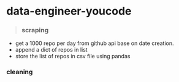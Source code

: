 # data-engineer-youcode
> ### scraping
* get a 1000 repo per day from github api base on date creation.
* append a dict of repos in list
* store the list of repos in csv file using pandas
### cleaning
